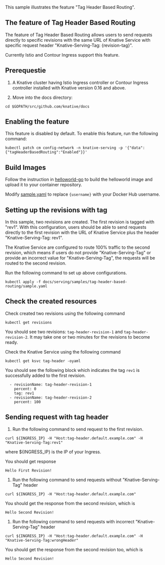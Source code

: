 This sample illustrates the feature "Tag Header Based Routing".

## The feature of Tag Header Based Routing

The feature of Tag Header Based Routing allows users to send requests directly to specific revisions with
the same URL of Knative Service with specific request header "Knative-Serving-Tag: {revision-tag}".

Currently Istio and Contour Ingress support this feature.

## Prerequestie

1. A Knative cluster having Istio Ingress controller or Contour Ingress controller installed
with Knative version 0.16 and above.

1. Move into the docs directory:

```shell
cd $GOPATH/src/github.com/knative/docs
```

## Enabling the feature

This feature is disabled by default. To enable this feature, run the following command:

```
kubectl patch cm config-network -n knative-serving -p '{"data":{"tagHeaderBasedRouting":"Enabled"}}'
```

## Build Images

Follow the instruction in [helloworld-go](../hello-world/helloworld-go) to build the helloworld image and upload it
to your container repository.

Modify [sample.yaml](./sample.yaml) to replace `{username}` with your Docker Hub username.

## Setting up the revisions with tag

In this sample, two revisions are created. The first revision is tagged with "rev1".
With this configuration, users should be able to send requests directly to the first revision 
with the URL of Knative Service plus the header "Knative-Serving-Tag: rev1".

The Knative Service are configured to route 100% traffic to the second revision, which means if users do not
provide "Knative-Serving-Tag" or provide an incorrect value for "Knative-Serving-Tag", the requests will be
routed to the second revision.

Run the following command to set up above configurations.

```
kubectl apply -f docs/serving/samples/tag-header-based-routing/sample.yaml
```

## Check the created resources

Check created two revisions using the following command
```
kubectl get revisions
```

You should see two revisions: `tag-header-revision-1` and `tag-header-revision-2`. It may take one or two minutes 
for the revisions to become ready.


Check the Knative Service using the following command

```
kubectl get ksvc tag-header -oyaml
```

You should see the following block which indicates the tag `rev1` is successfully added to the first revision.

```
  - revisionName: tag-header-revision-1
    percent: 0
    tag: rev1
  - revisionName: tag-header-revision-2
    percent: 100
```


## Sending request with tag header

1. Run the following command to send request to the first revision.

```
curl ${INGRESS_IP} -H "Host:tag-header.default.example.com" -H "Knative-Serving-Tag:rev1"
```
where ${INGRESS_IP} is the IP of your Ingress.

You should get response

```
Hello First Revision!
```

1. Run the following command to send requests without "Knative-Serving-Tag" header

```
curl ${INGRESS_IP} -H "Host:tag-header.default.example.com"
```

You should get the response from the second revision, which is 

```
Hello Second Revision!
```

1. Run the following command to send requests with incorrect "Knative-Serving-Tag" header

```
curl ${INGRESS_IP} -H "Host:tag-header.default.example.com" -H "Knative-Serving-Tag:wrongHeader"
```

You should get the response from the second revision too, which is

```
Hello Second Revision!
```
